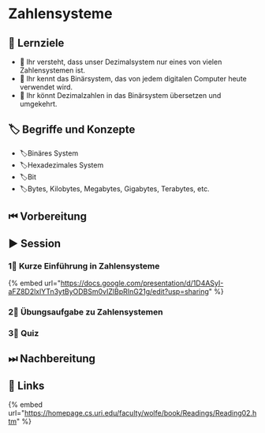# Zahlensysteme

## 🎯 Lernziele

* 🎯 Ihr versteht, dass unser Dezimalsystem nur eines von vielen Zahlensystemen ist.
* 🎯 Ihr kennt das Binärsystem, das von jedem digitalen Computer heute verwendet wird.
* 🎯 Ihr könnt Dezimalzahlen in das Binärsystem übersetzen und umgekehrt.

## 🏷 Begriffe und Konzepte

* 🏷Binäres System
* 🏷Hexadezimales System
* 🏷Bit
* 🏷Bytes, Kilobytes, Megabytes, Gigabytes, Terabytes, etc.

## ⏮ Vorbereitung

## ▶ Session

### 1⃣ Kurze Einführung in Zahlensysteme

{% embed url="https://docs.google.com/presentation/d/1D4ASyI-aFZ8D2lxlYTn3ytByODBSm0vIZlBpRInG21g/edit?usp=sharing" %}

### 2⃣ Übungsaufgabe zu Zahlensystemen

### 3⃣ Quiz

## ⏭ Nachbereitung

## 🔗 Links

{% embed url="https://homepage.cs.uri.edu/faculty/wolfe/book/Readings/Reading02.htm" %}

